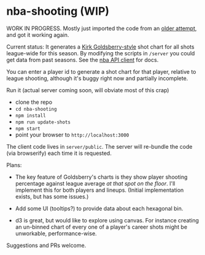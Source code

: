 # nba-shooting (WIP)

WORK IN PROGRESS. Mostly just imported the code from an [older attempt](https://github.com/nickb1080/nba-shooting-chart), and got it working again. 

Current status:
It generates a [Kirk Goldsberry-style](https://twitter.com/kirkgoldsberry/status/669221652580794368) shot chart for all shots league-wide for this season. By modifying the scripts in `/server` you could get data from past seasons. See the [nba API client](https://github.com/nickb1080/nba) for docs.

You can enter a player id to generate a shot chart for that player, relative to league shooting, although it's buggy right now and partially incomplete.

Run it (actual server coming soon, will obviate most of this crap)
- clone the repo
- `cd nba-shooting`
- `npm install`
- `npm run update-shots`
- `npm start`
- point your browser to `http://localhost:3000`

The client code lives in `server/public`. The server will re-bundle the code (via browserify) each time it is requested.

Plans:
- The key feature of Goldsberry's charts is they show player shooting percentage against league average _at that spot on the floor_. I'll implement this for both players and lineups. (Initial implementation exists, but has some issues.)

- Add some UI (tooltips?) to provide data about each hexagonal bin.

- d3 is great, but would like to explore using canvas. For instance creating an un-binned chart of every one of a player's career shots might be unworkable, performance-wise.

Suggestions and PRs welcome.

